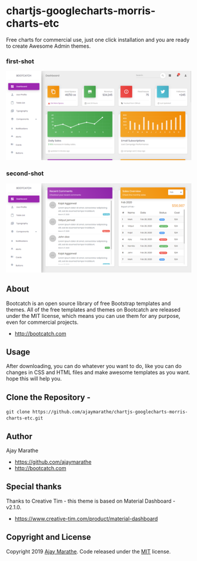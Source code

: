 # chartjs-googlecharts-morris-charts-etc
Free charts for commercial use, just one click installation and you are ready to create Awesome Admin themes.

### first-shot
[![bling-admin-theme](https://github.com/ajaymarathe/bling-admin-theme/blob/master/assets/img/first-shot.png)](http://preview.bootcatch.com/bling-admin-theme/)

### second-shot
[![bling-admin-theme](https://github.com/ajaymarathe/bling-admin-theme/blob/master/assets/img/second-shot.png)](http://preview.bootcatch.com/bling-admin-theme/)

## About

Bootcatch is an open source library of free Bootstrap templates and themes. All of the free templates and themes on Bootcatch are released under the MIT license, which means you can use them for any purpose, even for commercial projects.

* http://bootcatch.com

## Usage

After downloading, you can do whatever you want to do, like you can do changes in CSS and HTML files and make awesome templates as you want.
hope this will help you.

## Clone the Repository -

`git clone https://github.com/ajaymarathe/chartjs-googlecharts-morris-charts-etc.git  `

## Author

Ajay Marathe

+ https://github.com/ajaymarathe
+ http://bootcatch.com

## Special thanks

Thanks to Creative Tim - this theme is based on Material Dashboard - v2.1.0.
+ https://www.creative-tim.com/product/material-dashboard

## Copyright and License

Copyright 2019 [Ajay Marathe](https://github.com/ajaymarathe). Code released under the [MIT](https://github.com/ajaymarathe/bootstrap-simple-blog/blob/master/LICENSE) license.
